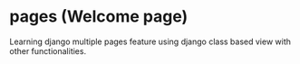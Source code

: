 # pages (Welcome page)
Learning django multiple pages feature using django class based view with other functionalities.
